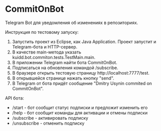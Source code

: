 # CommitOnBot

Telegram Bot для уведомления об изменениях в репозиториях.

Инструкция по тестовому запуску:
1. Запустить проект из Eclipse, как Java Application. Проект запустит и Telegram-бота и HTTP-сервер.
2. В качестве main-метода указать kuidd.bot.commiton.tests.TestMain.main.
3. В приложении Telegram найти бота CommitOnBot.
4. Подписаться на обновления командой /subscribe.
5. В браузере открыть тестовую страницу http://localhost:7777/test.
6. В открывшейся странице нажать кнопку "send".
7. В Telegram от бота придёт сообщение "Dmitry Usynin commited on CommitOnBot".

API бота:
* /start - бот сообщит статус подписки и предложит изменить его
* /help - бот сообщит команды для активации и отмены подписки
* /subscribe - активировать подписку
* /unsubscribe - отменить подписку
